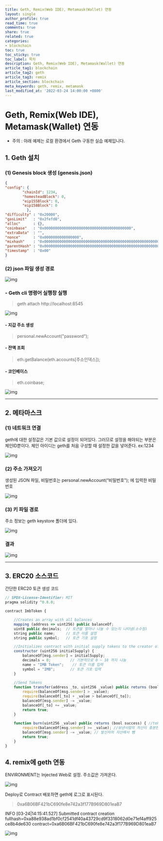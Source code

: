 ```yaml
---
title: Geth, Remix(Web IDE), Metamask(Wallet) 연동
layout: single
author_profile: true
read_time: true
comments: true
share: true
related: true
categories:
- blockchain
toc: true
toc_sticky: true
toc_label: 목차
description: Geth, Remix(Web IDE), Metamask(Wallet) 연동
article_tag1: blockchain
article_tag2: geth
article_tag3: remix
article_section: blockchain
meta_keywords: geth, remix, metamask
last_modified_at: '2022-03-24 14:00:00 +0800'
---
```


# Geth, Remix(Web IDE), Metamask(Wallet) 연동

- 주의 : 아래 예제는 로컬 환경에서 Geth 구동한 실습 예제입니다.

## 1. Geth 설치

### (1) Genesis block 생성 (genesis.json)

```json
{
"config": {
        "chainId": 1234,
        "homesteadBlock": 0,
        "eip155Block": 0,
        "eip158Block": 0
          },
"difficulty" : "0x20000",
"gasLimit"   : "0x2fefd8",
"alloc"      : {},
"coinbase"   : "0x0000000000000000000000000000000000000000",
"extraData"  : "",
"nonce"      : "0x0000000000000000",
"mixhash"    : "0x0000000000000000000000000000000000000000000000000000000000000000",
"parentHash" : "0x0000000000000000000000000000000000000000000000000000000000000000",
"timestamp"  : "0x00"
}
```

### (2) json 파일 생성 경로
 ![img](/assets/images/geth/1.metamask.png "geth")

### - Geth cli 명령어 실행창 실행
 
> geth attach http://localhost:8545

![img](/assets/images/geth/2.metamask.jpg "geth")

#### - 지갑 주소 생성
> personal.newAccount("password");

#### - 잔액 조회
>eth.getBalance(eth.accounts[주소인덱스]);

#### - 코인베이스
> eth.coinbase; 
 
 ![img](/assets/images/geth/3.metamask.jpg "geth")



--------------


## 2. 메타마스크
### (1) 네트워크 연결

geth에 대한 설정값은 기본 값으로 설정이 되어있다.
그러므로 설정을 해야되는 부분은 체인ID뿐이다.
체인 아이디는 geth를 처음 구성할 때 설정한 값을 넣어준다. ex:1234
  
![img](/assets/images/geth/4.metamask.png "geth")

### (2) 주소 가져오기
생성된 JSON 파일, 비밀번호는 personal.newAccount(“비밀번호"); 에 입력한 비밀번호
 
![img](/assets/images/geth/5.metamask.jpg "geth")

### (3) 키 파일 경로
주소 정보는 geth keystore 폴더에 있다.

![img](/assets/images/geth/6.metamask.jpg "geth")

### 결과
![img](/assets/images/geth/7.wallet.png "geth")


---------------

## 3. ERC20 소스코드

간단한 ERC20 토큰 생성 코드

```js
// SPDX-License-Identifier: MIT
pragma solidity ^0.8.0;

contract ImbToken { 

    //Creates an array with all balances
    mapping (address => uint256) public balanceOf;
    uint8 public decimals;  // 토큰을 얼마나 나눌 수 있는지 나타냄(소수점)
    string public name;     // 토큰 이름 설정
    string public symbol;   // 토큰 기호 설정

    //Initializes contract with initial supply tokens to the creator of the contract
    constructor (uint256 initialSupply) {
        balanceOf[msg.sender] = initialSupply;
        decimals = 0;         // 기본적으로 0 ~ 18 까지 나눔
        name = "IMB Token";    // 토큰 이름 입력
        symbol = "IMB";       // 토큰 기호 입력
    }
    
    //Send Tokens
    function transfer(address _to, uint256 _value) public returns (bool success) {
        require(balanceOf[msg.sender] > _value);
        require(balanceOf[_to] + _value > balanceOf[_to]);
        balanceOf[msg.sender] -= _value;
        balanceOf[_to] += _value;
        return true;
    }
    
    function burn(uint256 _value) public returns (bool success) { //token소각(_value 소각할 양)
        require(balanceOf[msg.sender] >= _value); //보낸사람의 자산이 충분한지 확인
        balanceOf[msg.sender] -= _value; // 발신자의 자산에서 뺌
        return true;
    }    
}  
```

## 4. remix에 geth 연동 
ENVIRONMENT는 Injected Web로 설정.
주소값은 가져온다.

 ![img](/assets/images/geth/8.wallet.png "geth")

Deploy로 Contract 배포하면 geth에 로그로 표시된다.
> 0xa6B06BF421bC690fe8e742a3f177B969D801eaB7
 
INFO [03-24|14:15:41.527] Submitted contract creation              fullhash=0xa88e938ad1bf0cf2541df40a43729cd9f3318062d0e71ef4aff925ce8b4de630 contract=0xa6B06BF421bC690fe8e742a3f177B969D801eaB7

![img](/assets/images/geth/9.wallet.png "geth")